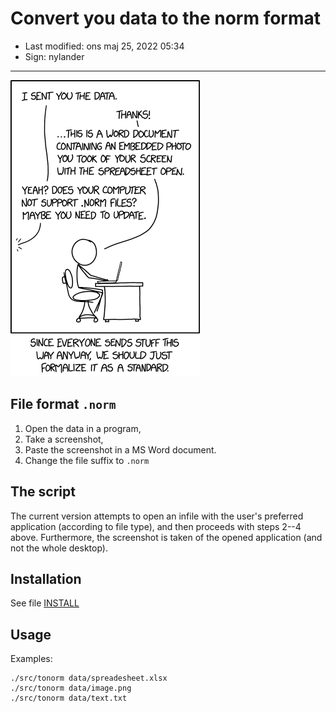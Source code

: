 # Convert you data to the norm format

- Last modified: ons maj 25, 2022  05:34
- Sign: nylander

---

![](img/norm_normal_file_format.png)

## File format `.norm`

1. Open the data in a program,
2. Take a screenshot,
3. Paste the screenshot in a MS Word document.
4. Change the file suffix to `.norm`

## The script

The current version attempts to open an infile with the user's preferred
application (according to file type), and then proceeds with steps 2--4 above.
Furthermore, the screenshot is taken of the opened application (and not the whole desktop).

## Installation

See file [INSTALL](INSTALL)

## Usage

Examples:

    ./src/tonorm data/spreadesheet.xlsx
    ./src/tonorm data/image.png
    ./src/tonorm data/text.txt


